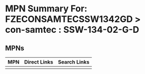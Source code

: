 



# MPN Summary For: FZECONSAMTECSSW1342GD > con-samtec : SSW-134-02-G-D

## MPNs
  

|MPN|Direct Links|Search Links|
| :--- | :--- | :--- |
||||
